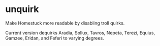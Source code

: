 # unquirk
Make Homestuck more readable by disabling troll quirks.

Current version dequirks Aradia, Sollux, Tavros, Nepeta, Terezi, Equius, Gamzee, Eridan, and Feferi to varying degrees.